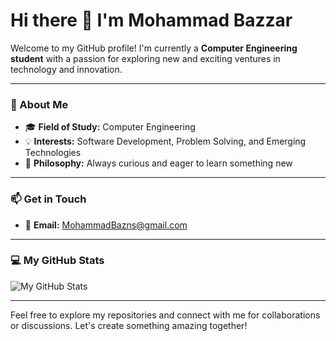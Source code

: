 # Hi there 👋 I'm Mohammad Bazzar

Welcome to my GitHub profile! I'm currently a **Computer Engineering student** with a passion for exploring new and exciting ventures in technology and innovation.

---

### 🚀 About Me
- 🎓 **Field of Study:** Computer Engineering  
- 💡 **Interests:** Software Development, Problem Solving, and Emerging Technologies  
- 🌟 **Philosophy:** Always curious and eager to learn something new  

---

### 📫 Get in Touch
- 📧 **Email:** [MohammadBazns@gmail.com](mailto:MohammadBazns@gmail.com)

---

### 💻 My GitHub Stats
  ![My GitHub Stats](https://github-readme-stats.vercel.app/api?username=i7modes&show_icons=true&theme=radical)

---

Feel free to explore my repositories and connect with me for collaborations or discussions. Let's create something amazing together!

